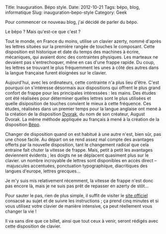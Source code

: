 Title:      Inauguration. Bépo style.
Date:       2012-10-21
Tags:       bépo, blog, informatique
Slug:       inauguration-bepo-style
Category:   Geek

Pour commencer ce nouveau blog, j'ai décidé de parler du bépo. 

Le bépo ? Mais qu'est-ce que c'est ?

Tout le monde, en France du moins, utilise un clavier azerty, nommé d'après les
lettres situées sur la première rangée de touches le composant. Cette disposition
est historique et date du temps des machines à écrire, mécaniques, qui avaient
donc des contraintes physiques. Les marteaux ne devaient pas s'entrechoquer,
mêne en cas d'une frappe rapide. Du coup, les lettres se trouvant le plus 
fréquemment les unes à côté des autres dans la langue française furent éloignées
sur le clavier.

Aujourd'hui, avec les ordinateurs, cette contrainte n'a plus lieu d'être. C'est
pourquoi on s'intéresse désormais aux dispositions qui offrent le plus grand
confort de frappe pour les principales intéressées : les mains. Des études ont
été réalisées pour déterminer quelles lettres sont le plus utilisées et quelle
disiposition de touches convient le mieux à cette fréquence. Ces études, 
réalisées dans un premier temps pour la langue anglaise ont mené à la création 
de la disposition [Dvorak], du nom de son créateur, August Dvorak. La même 
méthode appliquée au français à mené à la création de la disposition [Bépo].

Changer de disposition quand on est habitué à une autre n'est, bien sûr, pas
une chose facile. Au départ on se rend assez mal compte des avantages offerts
par la nouvelle disposition, tant le changement radical que cela entraine 
fait chuter la vitesse de frappe. Mais, petit à petit les avantages deviennent
évidents ; les doigts ne se déplacent quasiment plus sur le clavier. un nombre
incroyable de lettres sont disponibles en accès direct – majuscules accentuées,
ponctuation typographique, diacritiques des langues d'europe, lettres 
grecques…

Je m'y suis mis relativement récemment, la vitesse de frappe n'est donc pas 
encore là, mais je ne suis pas prêt de repasser en azerty de stôt…

Pour sauter le pas, rien de plus simple, il suffit de visiter le 
[site officiel][1] consacsé au sujet et de suivre les instructions ; ça prend 
cinq minutes et si vous utilisez votre clavier de manière intensive, ça peut 
réellement vous changer la vie !

Il va sans dire que ce billet, ainsi que tout ceux à venir, seront rédigés 
avec cette disposition de clavier.



   [Dvorak]:    http://fr.wikipedia.org/wiki/Disposition_Dvorak
   [Bépo]:      http://fr.wikipedia.org/wiki/Bépo
   [1]:         http://www.bepo.fr

